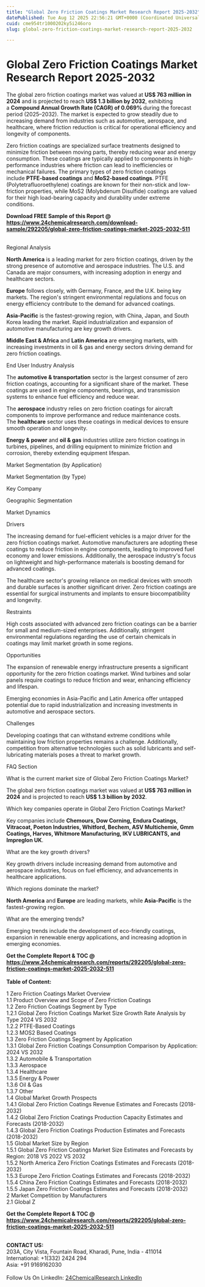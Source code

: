 ```yaml
---
title: "Global Zero Friction Coatings Market Research Report 2025-2032"
datePublished: Tue Aug 12 2025 22:56:21 GMT+0000 (Coordinated Universal Time)
cuid: cme954tr1000202ky5i246oro
slug: global-zero-friction-coatings-market-research-report-2025-2032

---
```


# Global Zero Friction Coatings Market Research Report 2025-2032

<p>The global zero friction coatings market was valued at <strong>US$ 763 million in 2024</strong> and is projected to reach <strong>US$ 1.3 billion by 2032</strong>, exhibiting a <strong>Compound Annual Growth Rate (CAGR) of 0.069% </strong>during the forecast period (2025–2032). The market is expected to grow steadily due to increasing demand from industries such as automotive, aerospace, and healthcare, where friction reduction is critical for operational efficiency and longevity of components.</p><p>
</p><p>Zero friction coatings are specialized surface treatments designed to minimize friction between moving parts, thereby reducing wear and energy consumption. These coatings are typically applied to components in high-performance industries where friction can lead to inefficiencies or mechanical failures. The primary types of zero friction coatings include <strong>PTFE-based coatings</strong> and <strong>MoS2-based coatings</strong>. PTFE (Polytetrafluoroethylene) coatings are known for their non-stick and low-friction properties, while MoS2 (Molybdenum Disulfide) coatings are valued for their high load-bearing capacity and durability under extreme conditions.</p><div><b>Download FREE Sample of this Report @ 
            <a href="https://www.24chemicalresearch.com/download-sample/292205/global-zero-friction-coatings-market-2025-2032-511">
            https://www.24chemicalresearch.com/download-sample/292205/global-zero-friction-coatings-market-2025-2032-511</a></b></div><br><p>
Regional Analysis</p><p>
</p><p><strong>North America</strong> is a leading market for zero friction coatings, driven by the strong presence of automotive and aerospace industries. The U.S. and Canada are major consumers, with increasing adoption in energy and healthcare sectors.</p><p>
</p><p><strong>Europe</strong> follows closely, with Germany, France, and the U.K. being key markets. The region's stringent environmental regulations and focus on energy efficiency contribute to the demand for advanced coatings.</p><p>
</p><p><strong>Asia-Pacific</strong> is the fastest-growing region, with China, Japan, and South Korea leading the market. Rapid industrialization and expansion of automotive manufacturing are key growth drivers.</p><p>
</p><p><strong>Middle East &amp; Africa</strong> and <strong>Latin America</strong> are emerging markets, with increasing investments in oil &amp; gas and energy sectors driving demand for zero friction coatings.</p><p>
End User Industry Analysis</p><p>
</p><p>The <strong>automotive &amp; transportation</strong> sector is the largest consumer of zero friction coatings, accounting for a significant share of the market. These coatings are used in engine components, bearings, and transmission systems to enhance fuel efficiency and reduce wear.</p><p>
</p><p>The <strong>aerospace</strong> industry relies on zero friction coatings for aircraft components to improve performance and reduce maintenance costs. The <strong>healthcare</strong> sector uses these coatings in medical devices to ensure smooth operation and longevity.</p><p>
</p><p><strong>Energy &amp; power</strong> and <strong>oil &amp; gas</strong> industries utilize zero friction coatings in turbines, pipelines, and drilling equipment to minimize friction and corrosion, thereby extending equipment lifespan.</p><p>
Market Segmentation (by Application)</p><p>
</p><p>
Market Segmentation (by Type)</p><p>
</p><p>
Key Company</p><p>
</p><p>
Geographic Segmentation</p><p>
</p><p>
Market Dynamics</p><p>
Drivers</p><p>
</p><p>The increasing demand for fuel-efficient vehicles is a major driver for the zero friction coatings market. Automotive manufacturers are adopting these coatings to reduce friction in engine components, leading to improved fuel economy and lower emissions. Additionally, the aerospace industry's focus on lightweight and high-performance materials is boosting demand for advanced coatings.</p><p>
</p><p>The healthcare sector's growing reliance on medical devices with smooth and durable surfaces is another significant driver. Zero friction coatings are essential for surgical instruments and implants to ensure biocompatibility and longevity.</p><p>
Restraints</p><p>
</p><p>High costs associated with advanced zero friction coatings can be a barrier for small and medium-sized enterprises. Additionally, stringent environmental regulations regarding the use of certain chemicals in coatings may limit market growth in some regions.</p><p>
Opportunities</p><p>
</p><p>The expansion of renewable energy infrastructure presents a significant opportunity for the zero friction coatings market. Wind turbines and solar panels require coatings to reduce friction and wear, enhancing efficiency and lifespan.</p><p>
</p><p>Emerging economies in Asia-Pacific and Latin America offer untapped potential due to rapid industrialization and increasing investments in automotive and aerospace sectors.</p><p>
Challenges</p><p>
</p><p>Developing coatings that can withstand extreme conditions while maintaining low friction properties remains a challenge. Additionally, competition from alternative technologies such as solid lubricants and self-lubricating materials poses a threat to market growth.</p><p>
FAQ Section</p><p>
What is the current market size of Global Zero Friction Coatings Market?</p><p>
</p><p>The global zero friction coatings market was valued at <strong>US$ 763 million in 2024</strong> and is projected to reach <strong>US$ 1.3 billion by 2032</strong>.</p><p>
Which key companies operate in Global Zero Friction Coatings Market?</p><p>
</p><p>Key companies include <strong>Chemours, Dow Corning, Endura Coatings, Vitracoat, Poeton Industries, Whitford, Bechem, ASV Multichemie, Gmm Coatings, Harves, Whitmore Manufacturing, IKV LUBRICANTS, and Impreglon UK</strong>.</p><p>
What are the key growth drivers?</p><p>
</p><p>Key growth drivers include increasing demand from automotive and aerospace industries, focus on fuel efficiency, and advancements in healthcare applications.</p><p>
Which regions dominate the market?</p><p>
</p><p><strong>North America</strong> and <strong>Europe</strong> are leading markets, while <strong>Asia-Pacific</strong> is the fastest-growing region.</p><p>
What are the emerging trends?</p><p>
</p><p>Emerging trends include the development of eco-friendly coatings, expansion in renewable energy applications, and increasing adoption in emerging economies.</p>

<div><b>Get the Complete Report & TOC @ 
            <a href="https://www.24chemicalresearch.com/reports/292205/global-zero-friction-coatings-market-2025-2032-511">
            https://www.24chemicalresearch.com/reports/292205/global-zero-friction-coatings-market-2025-2032-511</a></b></div><br>
            <b>Table of Content:</b><p>1 Zero Friction Coatings Market Overview<br />
    1.1 Product Overview and Scope of Zero Friction Coatings<br />
    1.2 Zero Friction Coatings Segment by Type<br />
        1.2.1 Global Zero Friction Coatings Market Size Growth Rate Analysis by Type 2024 VS 2032<br />
        1.2.2 PTFE-Based Coatings<br />
        1.2.3 MOS2 Based Coatings<br />
    1.3 Zero Friction Coatings Segment by Application<br />
        1.3.1 Global Zero Friction Coatings Consumption Comparison by Application: 2024 VS 2032<br />
        1.3.2 Automobile & Transportation<br />
        1.3.3 Aerospace<br />
        1.3.4 Healthcare<br />
        1.3.5 Energy & Power<br />
        1.3.6 Oil & Gas<br />
        1.3.7 Other<br />
    1.4 Global Market Growth Prospects<br />
        1.4.1 Global Zero Friction Coatings Revenue Estimates and Forecasts (2018-2032)<br />
        1.4.2 Global Zero Friction Coatings Production Capacity Estimates and Forecasts (2018-2032)<br />
        1.4.3 Global Zero Friction Coatings Production Estimates and Forecasts (2018-2032)<br />
    1.5 Global Market Size by Region<br />
        1.5.1 Global Zero Friction Coatings Market Size Estimates and Forecasts by Region: 2018 VS 2022 VS 2032<br />
        1.5.2 North America Zero Friction Coatings Estimates and Forecasts (2018-2032)<br />
        1.5.3 Europe Zero Friction Coatings Estimates and Forecasts (2018-2032)<br />
        1.5.4 China Zero Friction Coatings Estimates and Forecasts (2018-2032)<br />
        1.5.5 Japan Zero Friction Coatings Estimates and Forecasts (2018-2032)<br />
2 Market Competition by Manufacturers<br />
    2.1 Global Z</p>

<div><b>Get the Complete Report & TOC @ 
            <a href="https://www.24chemicalresearch.com/reports/292205/global-zero-friction-coatings-market-2025-2032-511">
            https://www.24chemicalresearch.com/reports/292205/global-zero-friction-coatings-market-2025-2032-511</a></b></div><br>

<b>CONTACT US:</b><br>
            203A, City Vista, Fountain Road, Kharadi, Pune, India - 411014<br>
            International: +1(332) 2424 294<br>
            Asia: +91 9169162030 <br><br>
            Follow Us On LinkedIn: <a href="https://www.linkedin.com/company/24chemicalresearch/">24ChemicalResearch LinkedIn</a>